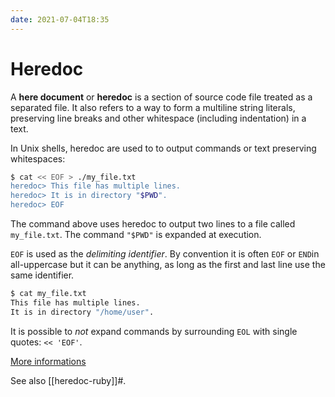 ```yaml
---
date: 2021-07-04T18:35
---
```


# Heredoc

A **here document** or **heredoc** is a section of source code file treated
as a separated file. It also refers to a way to form a multiline string
literals, preserving line breaks and other whitespace (including
indentation) in a text.

In Unix shells, heredoc are used to to output commands or text preserving
whitespaces:

```sh
$ cat << EOF > ./my_file.txt
heredoc> This file has multiple lines.
heredoc> It is in directory "$PWD".
heredoc> EOF
```

The command above uses heredoc to output two lines to a file called
`my_file.txt`. The command `"$PWD"` is expanded at execution.

`EOF` is used as the _delimiting identifier_. By convention it is often
`EOF` or `END`in all-uppercase but it can be anything, as long as the first
and last line use the same identifier.

```sh
$ cat my_file.txt
This file has multiple lines.
It is in directory "/home/user".
```

It is possible to _not_ expand commands by surrounding `EOL` with single
quotes: `<< 'EOF'`.

[More informations](https://en.wikipedia.org/wiki/Here_document)

See also [[heredoc-ruby]]#.
